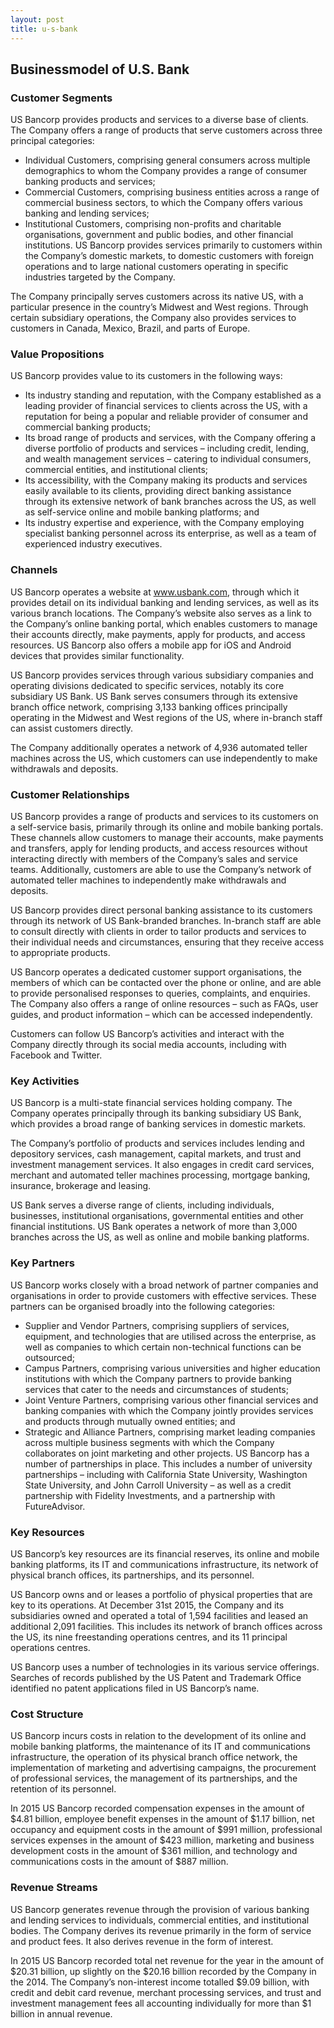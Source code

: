 ```yaml
---
layout: post
title: u-s-bank
---
```


Businessmodel of U.S. Bank
---------------------------

### Customer Segments

US Bancorp provides products and services to a diverse base of clients. The Company offers a range of products that serve customers across three principal categories:

 * Individual Customers, comprising general consumers across multiple demographics to whom the Company provides a range of consumer banking products and services;
* Commercial Customers, comprising business entities across a range of commercial business sectors, to which the Company offers various banking and lending services;
* Institutional Customers, comprising non-profits and charitable organisations, government and public bodies, and other financial institutions.
 US Bancorp provides services primarily to customers within the Company’s domestic markets, to domestic customers with foreign operations and to large national customers operating in specific industries targeted by the Company.

The Company principally serves customers across its native US, with a particular presence in the country’s Midwest and West regions. Through certain subsidiary operations, the Company also provides services to customers in Canada, Mexico, Brazil, and parts of Europe.

### Value Propositions

US Bancorp provides value to its customers in the following ways:

 * Its industry standing and reputation, with the Company established as a leading provider of financial services to clients across the US, with a reputation for being a popular and reliable provider of consumer and commercial banking products;
* Its broad range of products and services, with the Company offering a diverse portfolio of products and services – including credit, lending, and wealth management services – catering to individual consumers, commercial entities, and institutional clients;
* Its accessibility, with the Company making its products and services easily available to its clients, providing direct banking assistance through its extensive network of bank branches across the US, as well as self-service online and mobile banking platforms; and
* Its industry expertise and experience, with the Company employing specialist banking personnel across its enterprise, as well as a team of experienced industry executives.
 ### Channels

US Bancorp operates a website at www.usbank.com, through which it provides detail on its individual banking and lending services, as well as its various branch locations. The Company’s website also serves as a link to the Company’s online banking portal, which enables customers to manage their accounts directly, make payments, apply for products, and access resources. US Bancorp also offers a mobile app for iOS and Android devices that provides similar functionality.

US Bancorp provides services through various subsidiary companies and operating divisions dedicated to specific services, notably its core subsidiary US Bank. US Bank serves consumers through its extensive branch office network, comprising 3,133 banking offices principally operating in the Midwest and West regions of the US, where in-branch staff can assist customers directly.

The Company additionally operates a network of 4,936 automated teller machines across the US, which customers can use independently to make withdrawals and deposits.

### Customer Relationships

US Bancorp provides a range of products and services to its customers on a self-service basis, primarily through its online and mobile banking portals. These channels allow customers to manage their accounts, make payments and transfers, apply for lending products, and access resources without interacting directly with members of the Company’s sales and service teams. Additionally, customers are able to use the Company’s network of automated teller machines to independently make withdrawals and deposits.

US Bancorp provides direct personal banking assistance to its customers through its network of US Bank-branded branches. In-branch staff are able to consult directly with clients in order to tailor products and services to their individual needs and circumstances, ensuring that they receive access to appropriate products.

US Bancorp operates a dedicated customer support organisations, the members of which can be contacted over the phone or online, and are able to provide personalised responses to queries, complaints, and enquiries. The Company also offers a range of online resources – such as FAQs, user guides, and product information – which can be accessed independently.

Customers can follow US Bancorp’s activities and interact with the Company directly through its social media accounts, including with Facebook and Twitter.

### Key Activities

US Bancorp is a multi-state financial services holding company. The Company operates principally through its banking subsidiary US Bank, which provides a broad range of banking services in domestic markets.

The Company’s portfolio of products and services includes lending and depository services, cash management, capital markets, and trust and investment management services. It also engages in credit card services, merchant and automated teller machines processing, mortgage banking, insurance, brokerage and leasing.

US Bank serves a diverse range of clients, including individuals, businesses, institutional organisations, governmental entities and other financial institutions. US Bank operates a network of more than 3,000 branches across the US, as well as online and mobile banking platforms.

### Key Partners

US Bancorp works closely with a broad network of partner companies and organisations in order to provide customers with effective services. These partners can be organised broadly into the following categories:

 * Supplier and Vendor Partners, comprising suppliers of services, equipment, and technologies that are utilised across the enterprise, as well as companies to which certain non-technical functions can be outsourced;
* Campus Partners, comprising various universities and higher education institutions with which the Company partners to provide banking services that cater to the needs and circumstances of students;
* Joint Venture Partners, comprising various other financial services and banking companies with which the Company jointly provides services and products through mutually owned entities; and
* Strategic and Alliance Partners, comprising market leading companies across multiple business segments with which the Company collaborates on joint marketing and other projects.
 US Bancorp has a number of partnerships in place. This includes a number of university partnerships – including with California State University, Washington State University, and John Carroll University – as well as a credit partnership with Fidelity Investments, and a partnership with FutureAdvisor.

### Key Resources

US Bancorp’s key resources are its financial reserves, its online and mobile banking platforms, its IT and communications infrastructure, its network of physical branch offices, its partnerships, and its personnel.

US Bancorp owns and or leases a portfolio of physical properties that are key to its operations. At December 31st 2015, the Company and its subsidiaries owned and operated a total of 1,594 facilities and leased an additional 2,091 facilities. This includes its network of branch offices across the US, its nine freestanding operations centres, and its 11 principal operations centres.

US Bancorp uses a number of technologies in its various service offerings. Searches of records published by the US Patent and Trademark Office identified no patent applications filed in US Bancorp’s name.

### Cost Structure

US Bancorp incurs costs in relation to the development of its online and mobile banking platforms, the maintenance of its IT and communications infrastructure, the operation of its physical branch office network, the implementation of marketing and advertising campaigns, the procurement of professional services, the management of its partnerships, and the retention of its personnel.

In 2015 US Bancorp recorded compensation expenses in the amount of $4.81 billion, employee benefit expenses in the amount of $1.17 billion, net occupancy and equipment costs in the amount of $991 million, professional services expenses in the amount of $423 million, marketing and business development costs in the amount of $361 million, and technology and communications costs in the amount of $887 million.

### Revenue Streams

US Bancorp generates revenue through the provision of various banking and lending services to individuals, commercial entities, and institutional bodies. The Company derives its revenue primarily in the form of service and product fees. It also derives revenue in the form of interest.

In 2015 US Bancorp recorded total net revenue for the year in the amount of $20.31 billion, up slightly on the $20.16 billion recorded by the Company in the 2014. The Company’s non-interest income totalled $9.09 billion, with credit and debit card revenue, merchant processing services, and trust and investment management fees all accounting individually for more than $1 billion in annual revenue.
